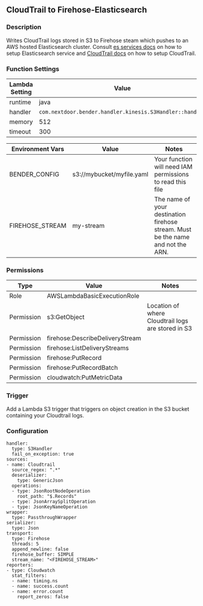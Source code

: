 ## CloudTrail to Firehose-Elasticsearch

### Description

Writes CloudTrail logs stored in S3 to Firehose steam which pushes to an AWS hosted Elasticsearch cluster. Consult [es services docs](https://aws.amazon.com/elasticsearch-service/) on how to setup Elasticsearch service and [CloudTrail docs](https://docs.aws.amazon.com/console/awscloudtrail/) on how to setup CloudTrail.


### Function Settings


| Lambda Setting | Value                                                         |
| -------------- | ------------------------------------------------------------- |
| runtime        | java                                                          |
| handler        | `com.nextdoor.bender.handler.kinesis.S3Handler::handler` |
| memory         | 512                                                           |
| timeout        | 300                                                           |

| Environment Vars | Value                     | Notes                      |
| ---------------- | ------------------------- | -------------------------- |
| BENDER_CONFIG    | s3://mybucket/myfile.yaml | Your function will need IAM permissions to read this file |
| FIREHOSE_STREAM  | my-stream                 | The name of your destination firehose stream. Must be the name and not the ARN. |

### Permissions

| Type             | Value                           | Notes                     |
| ---------------- | ------------------------------- |-------------------------- |
| Role             | AWSLambdaBasicExecutionRole     |                           |
| Permission       | s3:GetObject                    | Location of where Cloudtrail logs are stored in S3 |
| Permission       | firehose:DescribeDeliveryStream |                           |
| Permission       | firehose:ListDeliveryStreams    |                           |
| Permission       | firehose:PutRecord              |                           |
| Permission       | firehose:PutRecordBatch         |                           |
| Permission       | cloudwatch:PutMetricData        |                           |

### Trigger
Add a Lambda S3 trigger that triggers on object creation in the S3 bucket containing your Cloudtrail logs.

### Configuration

```
handler:
  type: S3Handler
  fail_on_exception: true
sources:
- name: Cloudtrail
  source_regex: ".*"
  deserializer:
    type: GenericJson
  operations:
  - type: JsonRootNodeOperation
    root_path: "$.Records"
  - type: JsonArraySplitOperation
  - type: JsonKeyNameOperation
wrapper:
  type: PassthroughWrapper
serializer:
  type: Json
transport:
  type: Firehose
  threads: 5
  append_newline: false
  firehose_buffer: SIMPLE
  stream_name: "<FIREHOSE_STREAM>"
reporters:
- type: Cloudwatch
  stat_filters:
  - name: timing.ns
  - name: success.count
  - name: error.count
    report_zeros: false
```